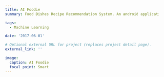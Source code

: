 ```yaml
---
title: AI Foodie
summary: Food Dishes Recipe Recommendation System. An android application which scans the refrigerator image to recognise the food ingredients using image processing and gives a dish using recipe recommendation algorithm. Not currently open-sourced. Tech - Frontend, Android; Backend - Rails, SQLite; ML - OpenCV, Tensorflow, CNN.

tags:
  - Machine Learning

date: '2017-06-01'

# Optional external URL for project (replaces project detail page).
external_link: ''

image:
  caption: AI Foodie
  focal_point: Smart
---
```

